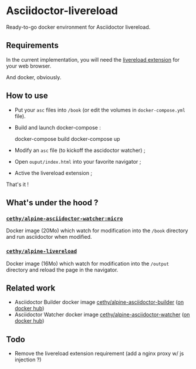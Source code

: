 Asciidoctor-livereload
===

Ready-to-go docker environment for Asciidoctor livereload.

## Requirements
In the current implementation, you will need the [livereload extension](http://livereload.com/extensions/) for your web browser.

And docker, obviously.


## How to use
- Put your `asc` files into `/book` (or edit the volumes in `docker-compose.yml` file).
- Build and launch docker-compose :


    docker-compose build
    docker-compose up

- Modify an `asc` file (to kickoff the ascidoctor watcher) ;
- Open `ouput/index.html` into your favorite navigator ;
- Active the livereload extension ;

That's it !


## What's under the hood ?

### [`cethy/alpine-asciidoctor-watcher:micro`](https://github.com/Cethy/alpine-asciidoctor-watcher/)
Docker image (20Mo) which watch for modification into the `/book` directory and run asciidoctor when modified.

### [`cethy/alpine-livereload`](https://github.com/Cethy/alpine-livereload)
Docker image (16Mo) which watch for modification into the `/output` directory and reload the page in the navigator.


## Related work
- Asciidoctor Builder docker image [cethy/alpine-asciidoctor-builder](https://github.com/Cethy/alpine-asciidoctor-builder)
 ([on docker hub](https://hub.docker.com/r/cethy/alpine-asciidoctor-builder/))
- Asciidoctor Watcher docker image [cethy/alpine-asciidoctor-watcher](https://github.com/Cethy/alpine-asciidoctor-watcher)
 ([on docker hub](https://hub.docker.com/r/cethy/alpine-asciidoctor-watcher/))


## Todo
- Remove the livereload extension requirement (add a nginx proxy w/ js injection ?)
